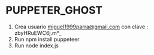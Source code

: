 # PUPPETER_GHOST
1. Crea usuario miguel1999parra@gmail.com con clave : zbyHRuEWC6j.m*_
2. Run npm install puppeteer
3. Run node index.js